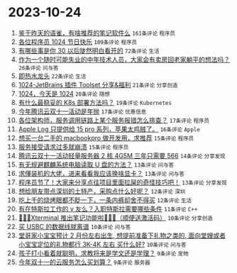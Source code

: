 # 2023-10-24

1. [鉴于昨天的语雀，有啥推荐的笔记软件么](https://www.v2ex.com/t/984728) `161条评论` `程序员`
1. [各位程序员 1024 节日快乐](https://www.v2ex.com/t/984742) `109条评论` `程序员`
1. [有哪些事是你 30 以后陡然明白看开的](https://www.v2ex.com/t/984755) `72条评论` `生活`
1. [作为一个随时可能失业的中年技术人员，大家会有卖房回老家躺平的想法吗？](https://www.v2ex.com/t/984812) `26条评论` `问与答`
1. [即热水龙头](https://www.v2ex.com/t/984785) `22条评论` `生活`
1. [1024-JetBrains 插件 Toolset 分享&福利](https://www.v2ex.com/t/984759) `21条评论` `分享创造`
1. [1024，今天是 1024](https://www.v2ex.com/t/984730) `20条评论` `随想`
1. [有什么最稳妥的 K8s 部署方法吗？](https://www.v2ex.com/t/984736) `19条评论` `Kubernetes`
1. [今年腾讯云双十一活动是年抛](https://www.v2ex.com/t/984829) `17条评论` `优惠信息`
1. [各位架构师，服务调用链路上某个服务报错怎么排查？](https://www.v2ex.com/t/984723) `17条评论` `程序员`
1. [Apple Log 只提供给 15 pro 系列，苹果太鸡贼了。](https://www.v2ex.com/t/984729) `16条评论` `Apple`
1. [想买一台二手的 macbookpro 做开发用，求推荐](https://www.v2ex.com/t/984795) `15条评论` `程序员`
1. [服务接受请求过多就崩溃](https://www.v2ex.com/t/984724) `15条评论` `程序员`
1. [腾讯云双十一活动轻量服务器 2 核 4G5M 三年只需要 566](https://www.v2ex.com/t/984747) `14条评论` `分享发现`
1. [有无规避麒麟系统电脑读取 U 盘的方法？](https://www.v2ex.com/t/984855) `13条评论` `问与答`
1. [求懂装机的大佬，进来看看我应该换啥显卡？](https://www.v2ex.com/t/984844) `13条评论` `问与答`
1. [程序员节了！大家来分享点往项目里面拉屎的奇怪技巧吧！](https://www.v2ex.com/t/984789) `13条评论` `分享发现`
1. [想给朋友带点深圳的土特产，采购点什么好呢？](https://www.v2ex.com/t/984801) `12条评论` `深圳`
1. [吃上千的烧烤眼都不眨一下，一条内裤却舍不得买](https://www.v2ex.com/t/984777) `12条评论` `生活`
1. [有在特斯拉工作的 v 友么？入职特斯拉需要哪些条件](https://www.v2ex.com/t/984758) `11条评论` `C++`
1. [🎉🎉🎉Xterminal 推出笔记功能啦🎉🎉🎉（顺便送激活码）](https://www.v2ex.com/t/984842) `10条评论` `分享创造`
1. [买 USBC 的数据线就离谱](https://www.v2ex.com/t/984815) `10条评论` `问与答`
1. [堂哥家小宝宝预计 2 月份左右出生, 想提前准备下礼物之类的, 面向堂嫂或者小宝宝定位的礼物都行 3K-4K 左右 买什么好?](https://www.v2ex.com/t/984762) `10条评论` `问与答`
1. [孩子打小看着就聪明，求教将来是学文还是学理？](https://www.v2ex.com/t/984828) `9条评论` `宠物`
1. [今年双十一的云服务怎么买划算？](https://www.v2ex.com/t/984776) `9条评论` `服务器`
